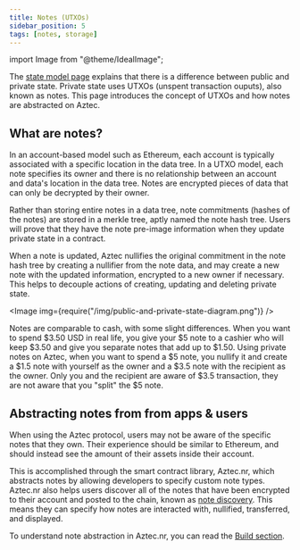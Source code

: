 ```yaml
---
title: Notes (UTXOs)
sidebar_position: 5
tags: [notes, storage]
---
```


import Image from "@theme/IdealImage";

The [state model page](./state_model.md) explains that there is a difference between public and private state. Private state uses UTXOs (unspent transaction ouputs), also known as notes. This page introduces the concept of UTXOs and how notes are abstracted on Aztec.

## What are notes?

In an account-based model such as Ethereum, each account is typically associated with a specific location in the data tree. In a UTXO model, each note specifies its owner and there is no relationship between an account and data's location in the data tree. Notes are encrypted pieces of data that can only be decrypted by their owner.

Rather than storing entire notes in a data tree, note commitments (hashes of the notes) are stored in a merkle tree, aptly named the note hash tree. Users will prove that they have the note pre-image information when they update private state in a contract.

When a note is updated, Aztec nullifies the original commitment in the note hash tree by creating a nullifier from the note data, and may create a new note with the updated information, encrypted to a new owner if necessary. This helps to decouple actions of creating, updating and deleting private state.

<Image img={require("/img/public-and-private-state-diagram.png")} />

Notes are comparable to cash, with some slight differences. When you want to spend $3.50 USD in real life, you give your $5 note to a cashier who will keep $3.50 and give you separate notes that add up to $1.50. Using private notes on Aztec, when you want to spend a $5 note, you nullify it and create a $1.5 note with yourself as the owner and a $3.5 note with the recipient as the owner. Only you and the recipient are aware of $3.5 transaction, they are not aware that you "split" the $5 note.

## Abstracting notes from from apps & users

When using the Aztec protocol, users may not be aware of the specific notes that they own. Their experience should be similar to Ethereum, and should instead see the amount of their assets inside their account.

This is accomplished through the smart contract library, Aztec.nr, which abstracts notes by allowing developers to specify custom note types. Aztec.nr also helps users discover all of the notes that have been encrypted to their account and posted to the chain, known as [note discovery](../advanced/storage/note_discovery.md). This means they can specify how notes are interacted with, nullified, transferred, and displayed.

To understand note abstraction in Aztec.nr, you can read the [Build section](../../../developers/guides/smart_contracts/writing_contracts/notes/index.md).

